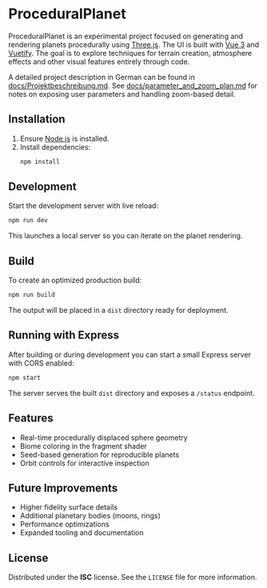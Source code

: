 # ProceduralPlanet

ProceduralPlanet is an experimental project focused on generating and rendering planets procedurally using [Three.js](https://threejs.org/). The UI is built with [Vue 3](https://vuejs.org/) and [Vuetify](https://vuetifyjs.com/). The goal is to explore techniques for terrain creation, atmosphere effects and other visual features entirely through code.

A detailed project description in German can be found in [docs/Projektbeschreibung.md](docs/Projektbeschreibung.md).
See [docs/parameter_and_zoom_plan.md](docs/parameter_and_zoom_plan.md) for notes on exposing user parameters and handling zoom-based detail.

## Installation

1. Ensure [Node.js](https://nodejs.org/) is installed.
2. Install dependencies:
   ```sh
   npm install
   ```

## Development

Start the development server with live reload:
```sh
npm run dev
```
This launches a local server so you can iterate on the planet rendering.

## Build

To create an optimized production build:
```sh
npm run build
```
The output will be placed in a `dist` directory ready for deployment.

## Running with Express

After building or during development you can start a small Express server with CORS enabled:

```sh
npm start
```
The server serves the built `dist` directory and exposes a `/status` endpoint.

## Features

- Real-time procedurally displaced sphere geometry
- Biome coloring in the fragment shader
- Seed-based generation for reproducible planets
- Orbit controls for interactive inspection

## Future Improvements

- Higher fidelity surface details
- Additional planetary bodies (moons, rings)
- Performance optimizations
- Expanded tooling and documentation

## License

Distributed under the **ISC** license. See the `LICENSE` file for more information.
